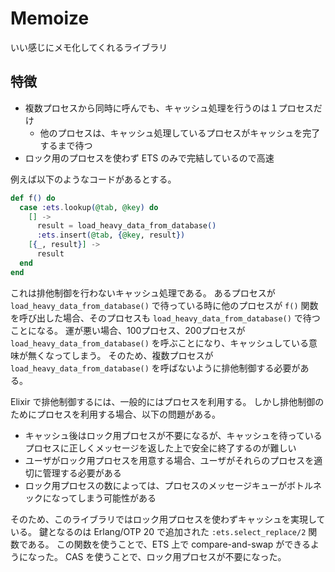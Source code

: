 # Memoize

いい感じにメモ化してくれるライブラリ

## 特徴

- 複数プロセスから同時に呼んでも、キャッシュ処理を行うのは１プロセスだけ
  - 他のプロセスは、キャッシュ処理しているプロセスがキャッシュを完了するまで待つ
- ロック用のプロセスを使わず ETS のみで完結しているので高速

例えば以下のようなコードがあるとする。

```elixir
def f() do
  case :ets.lookup(@tab, @key) do
    [] ->
      result = load_heavy_data_from_database()
      :ets.insert(@tab, {@key, result})
    [{_, result}] ->
      result
  end
end
```

これは排他制御を行わないキャッシュ処理である。
あるプロセスが `load_heavy_data_from_database()` で待っている時に他のプロセスが `f()` 関数を呼び出した場合、そのプロセスも `load_heavy_data_from_database()` で待つことになる。
運が悪い場合、100プロセス、200プロセスが `load_heavy_data_from_database()` を呼ぶことになり、キャッシュしている意味が無くなってしまう。
そのため、複数プロセスが `load_heavy_data_from_database()` を呼ばないように排他制御する必要がある。

Elixir で排他制御するには、一般的にはプロセスを利用する。
しかし排他制御のためにプロセスを利用する場合、以下の問題がある。

- キャッシュ後はロック用プロセスが不要になるが、キャッシュを待っているプロセスに正しくメッセージを返した上で安全に終了するのが難しい
- ユーザがロック用プロセスを用意する場合、ユーザがそれらのプロセスを適切に管理する必要がある
- ロック用プロセスの数によっては、プロセスのメッセージキューがボトルネックになってしまう可能性がある

そのため、このライブラリではロック用プロセスを使わずキャッシュを実現している。
鍵となるのは Erlang/OTP 20 で追加された `:ets.select_replace/2` 関数である。
この関数を使うことで、ETS 上で compare-and-swap ができるようになった。
CAS を使うことで、ロック用プロセスが不要になった。
